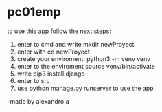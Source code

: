 # pc01emp

to use this app follow the next steps:

1. enter to cmd and write mkdir newProyect
2. enter with cd newProyect
3. create your enviroment:
   python3 -m venv venv
4. enter to the enviroment
   source venv/bin/activate
5. write pip3 install django
6. enter to src
7. use python manage.py runserver to use the app

-made by alexandro a
